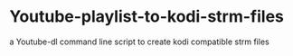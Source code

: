 # Youtube-playlist-to-kodi-strm-files
a Youtube-dl command line script to create kodi compatible strm files
